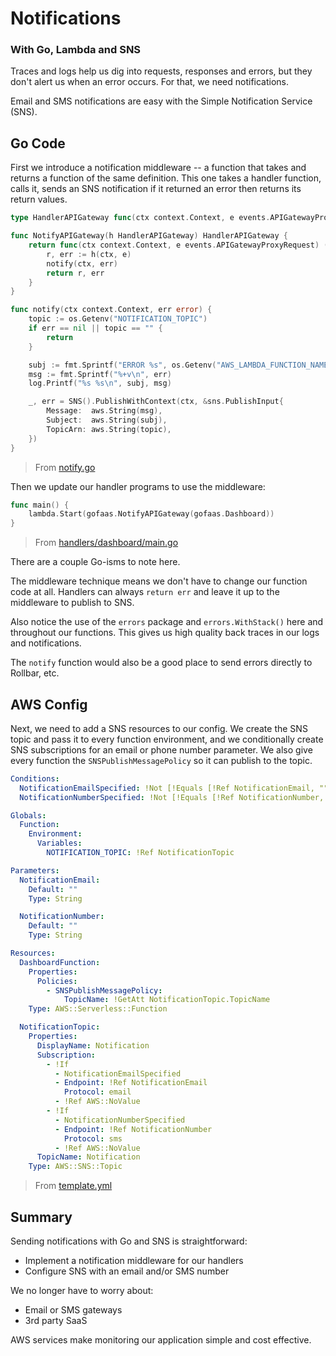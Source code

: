# Notifications
### With Go, Lambda and SNS

Traces and logs help us dig into requests, responses and errors, but they don't alert us when an error occurs. For that, we need notifications.

Email and SMS notifications are easy with the Simple Notification Service (SNS).

## Go Code

First we introduce a notification middleware -- a function that takes and returns a function of the same definition. This one takes a handler function, calls it, sends an SNS notification if it returned an error then returns its return values.

```go
type HandlerAPIGateway func(ctx context.Context, e events.APIGatewayProxyRequest) (events.APIGatewayProxyResponse, error)

func NotifyAPIGateway(h HandlerAPIGateway) HandlerAPIGateway {
	return func(ctx context.Context, e events.APIGatewayProxyRequest) (events.APIGatewayProxyResponse, error) {
		r, err := h(ctx, e)
		notify(ctx, err)
		return r, err
	}
}

func notify(ctx context.Context, err error) {
	topic := os.Getenv("NOTIFICATION_TOPIC")
	if err == nil || topic == "" {
		return
	}

	subj := fmt.Sprintf("ERROR %s", os.Getenv("AWS_LAMBDA_FUNCTION_NAME"))
	msg := fmt.Sprintf("%+v\n", err)
	log.Printf("%s %s\n", subj, msg)

	_, err = SNS().PublishWithContext(ctx, &sns.PublishInput{
		Message:  aws.String(msg),
		Subject:  aws.String(subj),
		TopicArn: aws.String(topic),
	})
}
```
> From [notify.go](../notify.go)

Then we update our handler programs to use the middleware:

```go
func main() {
	lambda.Start(gofaas.NotifyAPIGateway(gofaas.Dashboard))
}
```
> From [handlers/dashboard/main.go](../handlers/dashboard/main.go)

There are a couple Go-isms to note here.

The middleware technique means we don't have to change our function code at all. Handlers can always `return err` and leave it up to the middleware to publish to SNS.

Also notice the use of the `errors` package and `errors.WithStack()` here and throughout our functions. This gives us high quality back traces in our logs and notifications.

The `notify` function would also be a good place to send errors directly to Rollbar, etc.

## AWS Config

Next, we need to add a SNS resources to our config. We create the SNS topic and pass it to every function environment, and we conditionally create SNS subscriptions for an email or phone number parameter. We also give every function the `SNSPublishMessagePolicy` so it can publish to the topic.

```yaml
Conditions:
  NotificationEmailSpecified: !Not [!Equals [!Ref NotificationEmail, ""]]
  NotificationNumberSpecified: !Not [!Equals [!Ref NotificationNumber, ""]]

Globals:
  Function:
    Environment:
      Variables:
        NOTIFICATION_TOPIC: !Ref NotificationTopic

Parameters:
  NotificationEmail:
    Default: ""
    Type: String

  NotificationNumber:
    Default: ""
    Type: String

Resources:
  DashboardFunction:
    Properties:
      Policies:
        - SNSPublishMessagePolicy:
            TopicName: !GetAtt NotificationTopic.TopicName
    Type: AWS::Serverless::Function

  NotificationTopic:
    Properties:
      DisplayName: Notification
      Subscription:
        - !If
          - NotificationEmailSpecified
          - Endpoint: !Ref NotificationEmail
            Protocol: email
          - !Ref AWS::NoValue
        - !If
          - NotificationNumberSpecified
          - Endpoint: !Ref NotificationNumber
            Protocol: sms
          - !Ref AWS::NoValue
      TopicName: Notification
    Type: AWS::SNS::Topic
```
> From [template.yml](../template.yml)

## Summary

Sending notifications with Go and SNS is straightforward:

- Implement a notification middleware for our handlers
- Configure SNS with an email and/or SMS number

We no longer have to worry about:

- Email or SMS gateways
- 3rd party SaaS

AWS services make monitoring our application simple and cost effective.

